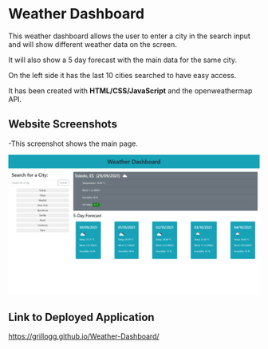 # Weather Dashboard

This weather dashboard allows the user to enter a city in the search input and will show different weather data on the screen.

It will also show a 5 day forecast with the main data for the same city.

On the left side it has the last 10 cities searched to have easy access.

It has been created with **HTML/CSS/JavaScript** and the openweathermap API.

## Website Screenshots

-This screenshot shows the main page.

![Home Page](./img/main-screen.png)

## Link to Deployed Application

https://grillogg.github.io/Weather-Dashboard/
